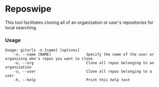 # Reposwipe

This tool facilitates cloning all of an organization or user's repositories for local searching. 


### Usage

```
Usage: giturls -n [name] [options]
    -n, --name [NAME]                Specify the name of the user or organizing who's repos you want to clone
    -o, --org                        Clone all repos belonging to an organization
    -u, --user                       Clone all repos belonging to a user
    -h, --help                       Print this help text
```
